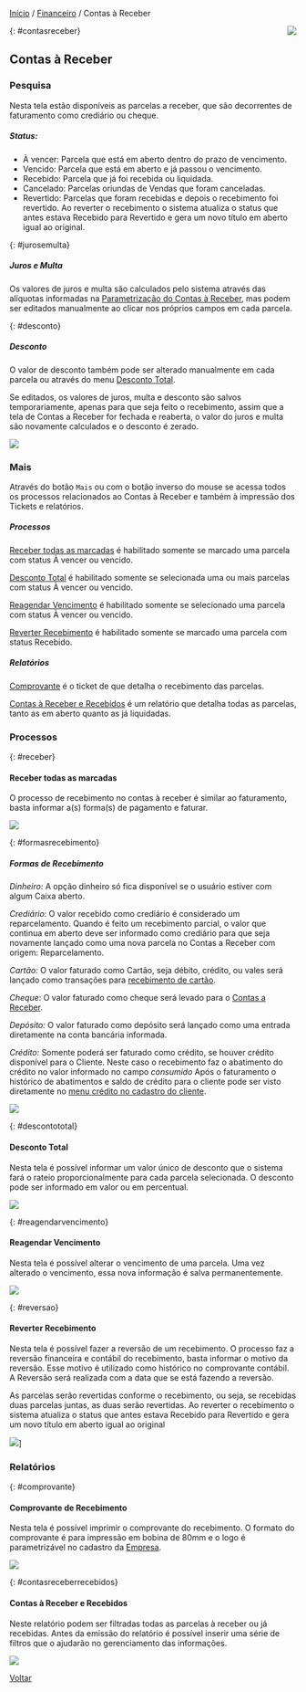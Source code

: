[Início](index.md) / [Financeiro](financeiro.md) / Contas à Receber

<a href="http://docs.continentenuvem.com.br/dicas.html#dicas"><img align="right" src="http://docs.continentenuvem.com.br/images/dicas.png"></a>



{: #contasreceber}

## Contas à Receber

### Pesquisa

Nesta tela estão disponíveis as parcelas a receber, que são decorrentes de faturamento como crediário ou cheque.

##### Status: 

- À vencer: Parcela que está em aberto dentro do prazo de vencimento.
- Vencido: Parcela que está em aberto e já passou o vencimento.
- Recebido: Parcela que já foi recebida ou liquidada.
- Cancelado: Parcelas oriundas de Vendas que foram canceladas.
- Revertido: Parcelas que foram recebidas e depois o recebimento foi revertido. Ao reverter o recebimento o sistema atualiza o status que antes estava Recebido para Revertido e gera um novo título em aberto igual ao original.

{: #jurosemulta}

##### Juros e Multa

Os valores de juros e multa são calculados pelo sistema através das alíquotas informadas na [Parametrização do Contas à Receber](sistema_parametrizacao.md#contasreceber), mas podem ser editados manualmente  ao clicar nos próprios campos em cada parcela. 

{: #desconto}

##### Desconto

O valor de desconto também pode ser alterado manualmente em cada parcela ou através do menu [Desconto Total](financeiro_contas_receber.md#descontototal).

Se editados, os valores de juros, multa e desconto são salvos temporariamente, apenas para que seja feito o recebimento, assim que a tela de Contas a Receber for fechada e reaberta, o valor do juros e multa são novamente calculados  e o desconto é zerado.

![](images/financeiro_contas_receber_descontolinha.jpg)



### Mais

Através do botão `Mais` ou com o botão inverso do mouse se acessa todos os processos relacionados ao Contas à Receber e também à impressão dos Tickets e relatórios.

##### Processos

[Receber todas as marcadas](financeiro_contas_receber.md#receber) é habilitado somente se marcado uma parcela com status À vencer ou vencido.

[Desconto Total](financeiro_contas_receber.md#descontototal) é habilitado somente se selecionada uma ou mais parcelas com status À vencer ou vencido.

[Reagendar Vencimento](financeiro_contas_receber.md#reagendarvencimento) é habilitado somente se selecionado uma parcela com status À vencer ou vencido.

[Reverter Recebimento](financeiro_contas_receber.md#reversao) é habilitado somente se marcado uma parcela com status Recebido.

##### Relatórios

[Comprovante](financeiro_contas_receber.md#comprovante) é o ticket de que detalha o recebimento das parcelas.

[Contas à Receber e Recebidos](financeiro_contas_receber.md#contasreceberrecebidos) é um relatório que detalha todas as parcelas, tanto as em aberto quanto as já liquidadas.



### Processos

{: #receber}

#### Receber todas as marcadas

O processo de recebimento no contas à receber é similar ao faturamento, basta informar a(s) forma(s) de pagamento e faturar.

![](images/financeiro_contas_receber_receber.jpg) 

{: #formasrecebimento}

##### Formas de Recebimento

*Dinheiro*: A opção dinheiro só fica disponível se o usuário estiver com algum Caixa aberto.

*Crediário*:  O valor recebido como crediário é considerado um reparcelamento. Quando é feito um recebimento parcial, o valor que continua em aberto deve ser informado como crediário para que seja novamente lançado como uma nova parcela no Contas a Receber com origem: Reparcelamento.

*Cartão:* O valor faturado como Cartão, seja débito, crédito, ou vales será lançado como transações para [recebimento de cartão](financeiro_administradora_cartao.md#recebimento).

*Cheque*:  O valor faturado como cheque será levado para o [Contas a Receber](financeiro_contas_receber.md#contasreceber).

*Depósito:* O valor faturado como depósito será lançado como uma entrada diretamente na conta bancária informada.

*Crédito:* Somente poderá ser faturado como crédito, se houver crédito disponível para o Cliente. Neste caso o recebimento faz o abatimento do crédito no valor informado no campo *consumido*
Após o faturamento o histórico de abatimentos e saldo de crédito para o cliente pode ser visto diretamente no [menu crédito no cadastro do cliente](vendas_cliente.md#credito).

![](images/financeiro_contas_receber_credito.jpg)

{: #descontototal}

#### Desconto Total

Nesta tela é possível informar um valor único de desconto que o sistema fará o rateio proporcionalmente para cada parcela selecionada. O desconto pode ser informado em valor ou em percentual.

![](images/financeiro_contas_receber_descontototal.jpg)



{: #reagendarvencimento}

#### Reagendar Vencimento

Nesta tela  é possível alterar o vencimento de uma parcela.
Uma vez alterado o vencimento, essa nova informação é salva permanentemente.



![](images/financeiro_contas_receber_reagendar.jpg)





{: #reversao}

#### Reverter Recebimento

Nesta tela  é possível fazer a reversão de um recebimento. O processo faz a reversão financeira e contábil do recebimento, basta informar o motivo da reversão. Esse motivo é utilizado como histórico no comprovante contábil. A Reversão será realizada com a data que se está fazendo a reversão.

As parcelas serão revertidas conforme o recebimento, ou seja, se recebidas duas parcelas juntas, as duas serão revertidas. Ao reverter o recebimento o sistema atualiza o status que antes estava Recebido para Revertido e gera um novo título em aberto igual ao original

![](images/financeiro_contas_receber_reversao.jpg)]



### Relatórios

{: #comprovante}

#### Comprovante de Recebimento

Nesta tela  é possível imprimir o comprovante do recebimento. O formato do comprovante é para impressão em bobina de 80mm e o logo é parametrizável no cadastro da [Empresa](administracao_empresa.md#logo).

![](images/financeiro_contas_receber_comprovante.jpg)



{: #contasreceberrecebidos}

#### Contas à Receber e Recebidos

Neste relatório podem ser filtradas todas as parcelas à receber ou já recebidas. Antes da emissão do relatório é possível inserir uma série de filtros que o ajudarão no gerenciamento das informações.

![](images/financeiro_contas_receber_relatorio.jpg)



[Voltar](financeiro.md#financeirocontasreceber)

